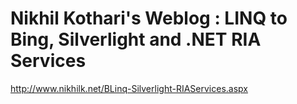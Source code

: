 <!--
id: 193903846
link: http://kevinisom.info/post/193903846/nikhil-kotharis-weblog-linq-to-bing-silverlight-and
slug: nikhil-kotharis-weblog-linq-to-bing-silverlight-and
date: Tue Sep 22 2009 16:55:08 GMT+1200 (NZST)
raw: {"blog_name":"kevinisom","id":193903846,"post_url":"http://kevinisom.info/post/193903846/nikhil-kotharis-weblog-linq-to-bing-silverlight-and","slug":"nikhil-kotharis-weblog-linq-to-bing-silverlight-and","type":"link","date":"2009-09-22 04:55:08 GMT","timestamp":1253595308,"state":"published","format":"html","reblog_key":"0ezdFxrp","tags":[],"short_url":"http://tmblr.co/Zw68YyBZhpc","highlighted":[],"feed_item":"http://www.nikhilk.net/BLinq-Silverlight-RIAServices.aspx","from_feed_id":"650234","note_count":0,"title":"Nikhil Kothari's Weblog : LINQ to Bing, Silverlight and .NET RIA Services","url":"http://www.nikhilk.net/BLinq-Silverlight-RIAServices.aspx","description":""}
publish: 2009-09-022
tags: 
title: Nikhil Kothari's Weblog : LINQ to Bing, Silverlight and .NET RIA Services
-->


Nikhil Kothari's Weblog : LINQ to Bing, Silverlight and .NET RIA Services
=========================================================================

<http://www.nikhilk.net/BLinq-Silverlight-RIAServices.aspx>

